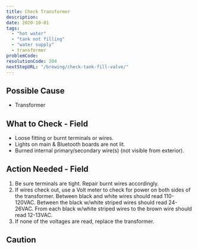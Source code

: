 ```yaml
---
title: Check Transformer
description:
date: 2020-10-01
tags:
  - "hot water"
  - "tank not filling"
  - "water supply"
  - transformer
problemCode:
resolutionCode: 204
nextStepURL: "/brewing/check-tank-fill-valve/"
---
```

## Possible Cause

- Transformer

## What to Check - Field

- Loose fitting or burnt terminals or wires.
- Lights on main & Bluetooth boards are not lit.
- Burned internal primary/secondary wire(s) (not visible from exterior).

## Action Needed - Field

1) Be sure terminals are tight. Repair burnt wires accordingly.
2) If wires check out, use a Volt meter to check for power on both sides of the transformer. Between black and white wires should read 110-120VAC. Between the black w/white striped wires should read 24-26VAC. From each black w/white striped wires to the brown wire should read 12-13VAC.
3) If none of the voltages are read, replace the transformer.

## Caution
